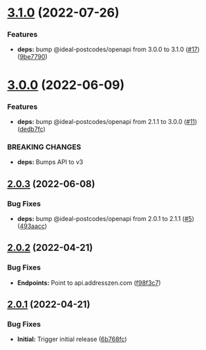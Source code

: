 # [3.1.0](https://github.com/addresszen/openapi/compare/3.0.0...3.1.0) (2022-07-26)


### Features

* **deps:** bump @ideal-postcodes/openapi from 3.0.0 to 3.1.0 ([#17](https://github.com/addresszen/openapi/issues/17)) ([9be7790](https://github.com/addresszen/openapi/commit/9be77900f2756de549f21568cf27a2155b6885bb))

# [3.0.0](https://github.com/addresszen/openapi/compare/2.0.3...3.0.0) (2022-06-09)


### Features

* **deps:** bump @ideal-postcodes/openapi from 2.1.1 to 3.0.0 ([#11](https://github.com/addresszen/openapi/issues/11)) ([dedb7fc](https://github.com/addresszen/openapi/commit/dedb7fcc94fcd3f881f08269dcf336661a220529))


### BREAKING CHANGES

* **deps:** Bumps API to v3

## [2.0.3](https://github.com/addresszen/openapi/compare/2.0.2...2.0.3) (2022-06-08)


### Bug Fixes

* **deps:** bump @ideal-postcodes/openapi from 2.0.1 to 2.1.1 ([#5](https://github.com/addresszen/openapi/issues/5)) ([493aacc](https://github.com/addresszen/openapi/commit/493aacc7b0d19cb1ac1eed3dfe4d7740a88b3044))

## [2.0.2](https://github.com/addresszen/openapi/compare/2.0.1...2.0.2) (2022-04-21)


### Bug Fixes

* **Endpoints:** Point to api.addresszen.com ([f98f3c7](https://github.com/addresszen/openapi/commit/f98f3c710ea93fb3f88b345b9c2f91774bbaf42a))

## [2.0.1](https://github.com/addresszen/openapi/compare/2.0.0...2.0.1) (2022-04-21)


### Bug Fixes

* **Initial:** Trigger initial release ([6b768fc](https://github.com/addresszen/openapi/commit/6b768fcaa6244181525cd2c78ba09e7a95d6c721))
